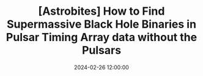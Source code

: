 ---
layout: externalpost
title: "[Astrobites] How to Find Supermassive Black Hole Binaries in Pulsar Timing Array data without the Pulsars"
date: 2024-02-26 12:00:00
description: Pulsar timing arrays could localise individual sources of gravitational waves to host galaxies. The problem is, it’s so computationally difficult! This paper shows us a faster way.
tags:
categories: astrobites
redirect_url: https://astrobites.org/2024/02/26/how-to-find-supermassive-black-hole-binaries-in-pulsar-timing-array-data-without-the-pulsars/
publication_name: "Astrobites"
publication_url: "https://www.astrobites.org/"
---